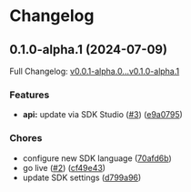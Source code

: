 # Changelog

## 0.1.0-alpha.1 (2024-07-09)

Full Changelog: [v0.0.1-alpha.0...v0.1.0-alpha.1](https://github.com/clear-street/studio-sdk-go/compare/v0.0.1-alpha.0...v0.1.0-alpha.1)

### Features

* **api:** update via SDK Studio ([#3](https://github.com/clear-street/studio-sdk-go/issues/3)) ([e9a0795](https://github.com/clear-street/studio-sdk-go/commit/e9a0795d4bd167cbbcb6c35a556f32a9fd18ce62))


### Chores

* configure new SDK language ([70afd6b](https://github.com/clear-street/studio-sdk-go/commit/70afd6bdf1e43dc32a530b91dad9180443ef7394))
* go live ([#2](https://github.com/clear-street/studio-sdk-go/issues/2)) ([cf49e43](https://github.com/clear-street/studio-sdk-go/commit/cf49e432d7127a03786d87a1a192deb2369bb86c))
* update SDK settings ([d799a96](https://github.com/clear-street/studio-sdk-go/commit/d799a96c9706273342a883141335418f622ee0da))
